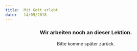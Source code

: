 ```yaml
---
title:  Mit Gott erlebt
date:   14/09/2018
---
```


### <center>Wir arbeiten noch an dieser Lektion.</center>
<center>Bitte komme später zurück.</center>